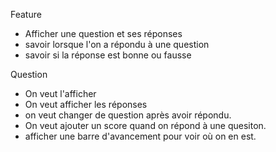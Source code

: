 Feature
- Afficher une question et ses réponses
- savoir lorsque l'on a répondu à une question 
- savoir si la réponse est bonne ou fausse 

Question 
- On veut l'afficher 
- On veut afficher les réponses 
- on veut changer de question après avoir répondu. 
- On veut ajouter un score quand on répond à une quesiton. 
- afficher une barre d'avancement pour voir où on en est.